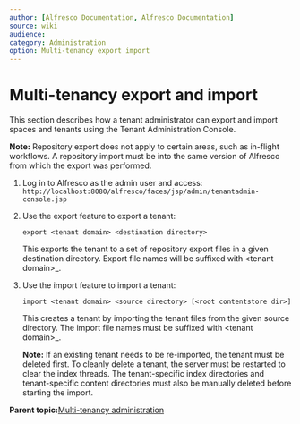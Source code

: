 ```yaml
---
author: [Alfresco Documentation, Alfresco Documentation]
source: wiki
audience: 
category: Administration
option: Multi-tenancy export import
---
```


# Multi-tenancy export and import

This section describes how a tenant administrator can export and import spaces and tenants using the Tenant Administration Console.

**Note:** Repository export does not apply to certain areas, such as in-flight workflows. A repository import must be into the same version of Alfresco from which the export was performed.

1.  Log in to Alfresco as the admin user and access: `http://localhost:8080/alfresco/faces/jsp/admin/tenantadmin-console.jsp`

2.  Use the export feature to export a tenant:

    `export <tenant domain> <destination directory>`

    This exports the tenant to a set of repository export files in a given destination directory. Export file names will be suffixed with <tenant domain\>\_.

3.  Use the import feature to import a tenant:

    `import <tenant domain> <source directory> [<root contentstore dir>]`

    This creates a tenant by importing the tenant files from the given source directory. The import file names must be suffixed with <tenant domain\>\_.

    **Note:** If an existing tenant needs to be re-imported, the tenant must be deleted first. To cleanly delete a tenant, the server must be restarted to clear the index threads. The tenant-specific index directories and tenant-specific content directories must also be manually deleted before starting the import.


**Parent topic:**[Multi-tenancy administration](../concepts/mt-webclient-admin.md)

